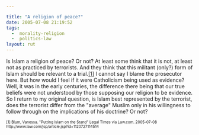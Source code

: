 ```yaml
---

title: "A religion of peace?"
date: 2005-07-08 21:19:52
tags:
  -  morality-religion
  -  politics-law
layout: rut
---
```


<p>Is Islam a religion of peace? Or not?  At least some think that it is not, at least not as practiced by terrorists.  And they think that this militant (only?) form of Islam should be relevant to a trial.<a href="http://www.law.com/jsp/article.jsp?id=1120727114514">[1]</a> I cannot say I blame the prosecutor here.  But how would I feel if it were Catholicism being used as evidence?  Well, it was in the early centuries, the difference there being that our true beliefs were not understood by those supposing our religion to be evidence. So I return to my original question, is Islam best represented by the terrorist, does the terrorist differ from the "average" Muslim only in his willingness to follow through on the implications of his doctrine?  Or not?</p>  <font size="-2"> [1] Blum, Vanessa.  "Putting Islam on the Stand" Legal Times via Law.com.  2005-07-08 http://www.law.com/jsp/article.jsp?id=1120727114514 </font>

